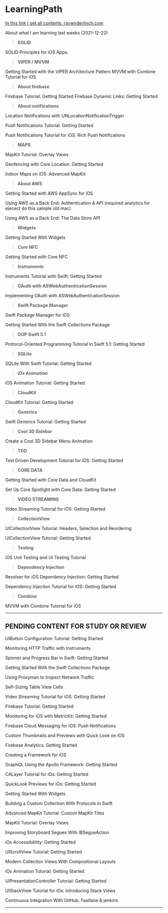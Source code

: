 # LearningPath

[In this link I get all contents: raywnderlinch.com](https://www.raywenderlich.com/ios/articles)

About what I am learning last weeks (2021-12-22)

> **SOLID**  

SOLID Principles for iOS Apps.

> **VIPER / MVVM**

Getting Started with the VIPER Architecture Pattern
MVVM with Combine Tutorial for iOS

> **About firebase**

Firebase Tutorial: Getting Started
Firebase Dynamic Links: Getting Started

> **About notifications**

Location Notifications with UNLocationNotificationTrigger

Push Notifications Tutorial: Getting Started

Push Notifications Tutorial for iOS: Rich Push Notifications

> **MAPS**

MapKit Tutorial: Overlay Views

Geofencing with Core Location: Getting Started

Indoor Maps on iOS: Advanced MapKit

> **About AWS**

Getting Started with AWS AppSync for iOS

Using AWS as a Back End: Authentication & API (required analytics for ejecect do this sample old mac)

Using AWS as a Back End: The Data Store API

> **Widgets**

Getting Started With Widgets

> **Core NFC**

Getting Started with Core NFC

> **Instruments**

Instruments Tutorial with Swift: Getting Started

> **OAuth with ASWebAuthenticationSession**

Implementing OAuth with ASWebAuthenticationSession

> **Swift Package Manager**

Swift Package Manager for iOS

Getting Started With the Swift Collections Package

> **OOP Swift 5.1**

Protocol-Oriented Programming Tutorial in Swift 5.1: Getting Started

> **SQLite**

SQLite With Swift Tutorial: Getting Started

> **iOs Animation**

iOS Animation Tutorial: Getting Started

> **CloudKit**

CloudKit Tutorial: Getting Started

> **Generics**

Swift Generics Tutorial: Getting Started

> **Cool 3D Sidebar**

Create a Cool 3D Sidebar Menu Animation

> **TDD**

Test Driven Development Tutorial for iOS: Getting Started

> **CORE DATA**

Getting Started with Core Data and CloudKit

Set Up Core Spotlight with Core Data: Getting Started

> **VIDEO STREAMING**

Video Streaming Tutorial for iOS: Getting Started

> **CollectionView**

UICollectionView Tutorial: Headers, Selection and Reordering

UICollectionView Tutorial: Getting Started

> **Testing**

iOS Unit Testing and UI Testing Tutorial

> **Dependency Injection**

Resolver for iOS Dependency Injection: Getting Started

Dependency Injection Tutorial for iOS: Getting Started

> **Combine**

MVVM with Combine Tutorial for iOS

---

<h2>PENDING CONTENT FOR STUDY OR REVIEW</h2>

UIButton Configuration Tutorial: Getting Started

Monitoring HTTP Traffic with Instruments

Spinner and Progress Bar in Swift: Getting Started

Getting Started With the Swift Collections Package

Using Proxyman to Inspect Network Traffic

Self-Sizing Table View Cells

Video Streaming Tutorial for iOS: Getting Started

Firebase Tutorial: Getting Started

Monitoring for iOS with MetricKit: Getting Started

Firebase Cloud Messaging for iOS: Push Notifications

Custom Thumbnails and Previews with Quick Look on iOS

Firebase Analytics: Getting Started

Creating a Framework for iOS

GraphQL Using the Apollo Framework: Getting Started

CALayer Tutorial for iOs: Getting Started

QuickLook Previews for iOs: Getting Started

Getting Started With Widgets

Building a Custom Collection With Protocols in Swift

Advanced MapKit Tutorial: Custom MapKit Tites

MapKit Tutorial: Overlay Views

Improving Storyboard Segues With IBSegueAction

iOs Accessibilitity: Getting Started

UIScrollView Tutorial: Getting Started

Modern Collection Views With Compositional Layouts

iOs Animation Tutorial: Getting Started

UIPresentationController Tutorial: Getting Started

UIStackView Tutorial for iOs: Introducing Stack Views

Continuous Integration With GitHub, Fastlane & jenkins

---
















